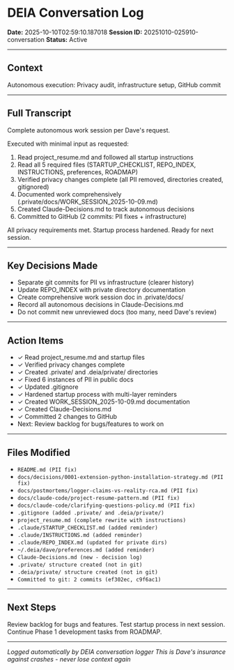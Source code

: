 # DEIA Conversation Log

**Date:** 2025-10-10T02:59:10.187018
**Session ID:** 20251010-025910-conversation
**Status:** Active

---

## Context
Autonomous execution: Privacy audit, infrastructure setup, GitHub commit

---

## Full Transcript
Complete autonomous work session per Dave's request.

Executed with minimal input as requested:
1. Read project_resume.md and followed all startup instructions
2. Read all 5 required files (STARTUP_CHECKLIST, REPO_INDEX, INSTRUCTIONS, preferences, ROADMAP)
3. Verified privacy changes complete (all PII removed, directories created, gitignored)
4. Documented work comprehensively (.private/docs/WORK_SESSION_2025-10-09.md)
5. Created Claude-Decisions.md to track autonomous decisions
6. Committed to GitHub (2 commits: PII fixes + infrastructure)

All privacy requirements met. Startup process hardened. Ready for next session.

---

## Key Decisions Made
- Separate git commits for PII vs infrastructure (clearer history)
- Update REPO_INDEX with private directory documentation
- Create comprehensive work session doc in .private/docs/
- Record all autonomous decisions in Claude-Decisions.md
- Do not commit new unreviewed docs (too many, need Dave's review)

---

## Action Items
- ✓ Read project_resume.md and startup files
- ✓ Verified privacy changes complete
- ✓ Created .private/ and .deia/private/ directories
- ✓ Fixed 6 instances of PII in public docs
- ✓ Updated .gitignore
- ✓ Hardened startup process with multi-layer reminders
- ✓ Created WORK_SESSION_2025-10-09.md documentation
- ✓ Created Claude-Decisions.md
- ✓ Committed 2 changes to GitHub
- Next: Review backlog for bugs/features to work on

---

## Files Modified
- `README.md (PII fix)`
- `docs/decisions/0001-extension-python-installation-strategy.md (PII fix)`
- `docs/postmortems/logger-claims-vs-reality-rca.md (PII fix)`
- `docs/claude-code/project-resume-pattern.md (PII fix)`
- `docs/claude-code/clarifying-questions-policy.md (PII fix)`
- `.gitignore (added .private/ and .deia/private/)`
- `project_resume.md (complete rewrite with instructions)`
- `.claude/STARTUP_CHECKLIST.md (added reminder)`
- `.claude/INSTRUCTIONS.md (added reminder)`
- `.claude/REPO_INDEX.md (updated for private dirs)`
- `~/.deia/dave/preferences.md (added reminder)`
- `Claude-Decisions.md (new - decision log)`
- `.private/ structure created (not in git)`
- `.deia/private/ structure created (not in git)`
- `Committed to git: 2 commits (ef302ec, c9f6ac1)`

---

## Next Steps
Review backlog for bugs and features. Test startup process in next session. Continue Phase 1 development tasks from ROADMAP.

---

*Logged automatically by DEIA conversation logger*
*This is Dave's insurance against crashes - never lose context again*
